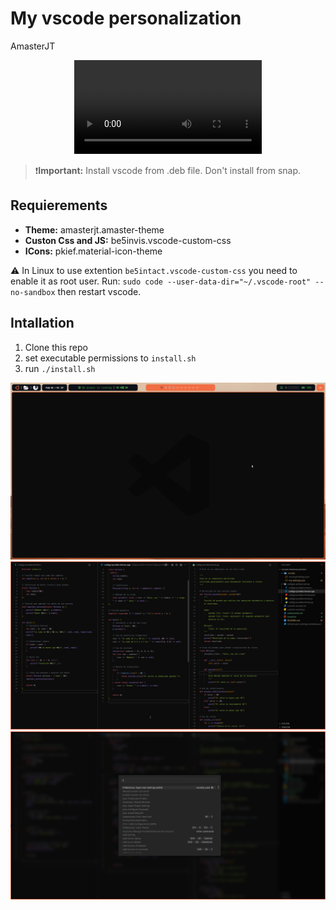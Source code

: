 # My vscode personalization
AmasterJT

<div style="text-align: center;">
  <video controls>
    <source src="docs/videos/ejemplo.mp4" type="video/mp4">
    Tu navegador no soporta el tag de video.
  </video>
</div>




>❗️**Important:** Install vscode from .deb file. Don't install from snap.

## Requierements

- **Theme:** amasterjt.amaster-theme
- **Custon Css and JS:** be5invis.vscode-custom-css
- **ICons:** pkief.material-icon-theme

⚠️ In Linux to use extention `be5intact.vscode-custom-css` you need to enable it as root user. Run: `sudo code --user-data-dir="~/.vscode-root" --no-sandbox` then restart vscode.

## Intallation
1. Clone this repo
2. set executable permissions to `install.sh`
3. run `./install.sh`

![Entorno S4vitar](docs/imagenes/home_page.png)
![Entorno S4vitar](docs/imagenes/screen1.png)
![Entorno S4vitar](docs/imagenes/command_screen.png)
